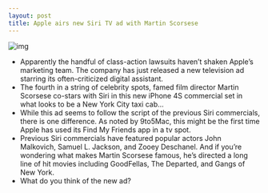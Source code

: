 ```yaml
---
layout: post
title: Apple airs new Siri TV ad with Martin Scorsese
---
```

![img](http://media.idownloadblog.com/wp-content/uploads/2012/07/martin-scorsese-siri.png)
* Apparently the handful of class-action lawsuits haven’t shaken Apple’s marketing team. The company has just released a new television ad starring its often-criticized digital assistant.
* The fourth in a string of celebrity spots, famed film director Martin Scorsese co-stars with Siri in this new iPhone 4S commercial set in what looks to be a New York City taxi cab…
* While this ad seems to follow the script of the previous Siri commercials, there is one difference. As noted by 9to5Mac, this might be the first time Apple has used its Find My Friends app in a tv spot.
* Previous Siri commercials have featured popular actors John Malkovich, Samuel L. Jackson, and Zooey Deschanel. And if you’re wondering what makes Martin Scorsese famous, he’s directed a long line of hit movies including GoodFellas, The Departed, and Gangs of New York.
* What do you think of the new ad?

